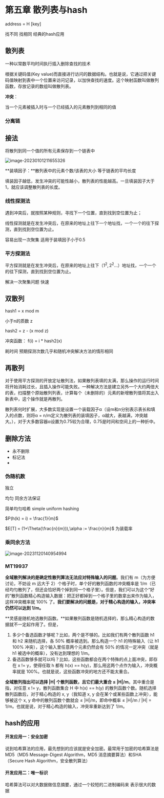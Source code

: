 # 第五章 散列表与hash

address = H [key] 



找不同 找相同 经典的hash应用



## 散列表

一种以常数平均时间执行插入删除查找的技术

根据关键码值(Key value)而直接进行访问的数据结构。也就是说，它通过把关键码值映射到表中一个位置来访问记录，以加快查找的速度。这个映射函数叫做散列函数，存放记录的数组叫做散列表。

**冲突**：

当一个元素被插入时与一个已经插入的元素散列到相同的值

### 分离链


## 接法

将散列到同一个值的所有元素保存到一个链表中

![image-20230101211655326](https://zjushine-picgo.oss-cn-hangzhou.aliyuncs.com/img/image-20230101211655326.png)

**装填因子：**散列表中的元素个数/该表的大小  等于链表的平均长度

填装因子越低，发生冲突的可能性越小，散列表的性能越高。一旦填装因子大于1，就应该调整散列表的长度。

### 线性探测法

遇到冲突后，就按照某种规则，寻找下一个位置，直到找到空位置为止；

线性探测就是在发生冲突后，在原来的地址上往下一个地址找，一个一个的往下探测，直到找到空位置为止。

容易出现一次聚集 适用于装填因子小于0.5

### 平方探测法

平方探测就是在发生冲突后，在原来的地址上往下（$1^2, 2^2$...）地址找，一个一个的往下探测，直到找到空位置为止。

解决一次聚集问题 快速

## 双散列



hash1 = x mod m

小于n的质数 z

hash2 =  z - (x mod z)

冲突函数： f(i) = i * hash2(x)

耗时间 预期探测次数几乎和随机冲突解决方法的情形相同

## 再散列

对于使用平方探测的开放定址散列法，如果散列表填的太满，那么操作的运行时间将开始消耗过长，且插入操作可能失败。一种解决方法是建立另外一个大约两倍大的表，扫描整个原始散列列表，计算每个（未删除的）元素的新增散列值将其出入新表中，这个操作就是再散列。

散列表何时扩展，大多数实现是设置一个装载因子α（设m和n分别表示表长和填入的点数，则将α = n/m定义为散列表的装填因子，α越大，表越满，冲突越大。），对于大多数容器α设置为0.75较为合理，0.75是时间和空间上的一种折中。

## 删除方法

- 永不删除
- 标记法
- 

### 伪随机数

独立

均匀 同余方法保证

简单均匀哈希 simple uniform hashing

$P(h(k) = i) = \frac{1}{m}$

$E[T] = (1+\Theta(\frac{n}{m})),\alpha := \frac{n}{m}$ 为装载率

### 乘同余方法

![image-20231120140954994](https://philfan-pic.oss-cn-beijing.aliyuncs.com/img/image-20231120140954994.png)

### MT19937



**全域散列解决的是确定性散列算法无法应对特殊输入的问题**。我们有 m（为方便讨论，不妨设 m 远大于 2）个格子时，单个好的散列函数的冲突概率是 1/m（已经均匀散列了，但还会恰好两个掉到同一个格子里）。但是，我们可以为这个“好的”散列函数精心构造输入数据：把正好都掉到一个格子里的数拿出来作为输入，这样冲突概率就 100% 了。**我们要解决的问题是，对于精心构造的输入，冲突率仍然可以达到 1/m。**

**灵感是随机地选散列函数。**如果散列函数是随机选择的，那么精心构造的数据就不一定起作用了。但是，

1. 多少个备选函数才够呢？比如，两个是不够的。比如我们有两个散列函数 h1 和 h2 来随机选择，各 50% 概率被选到。那么构造一个 h1 的特殊输入（让 h1 100% 冲突），这个输入里任意两个元素仍然会有 50% 的情况一定冲突（就是 h1 被选中的概率），没有达到理想的 1/m。
2. 备选函数够多就可以吗？比如，这些函数都会在两个特殊的点上面冲突，即存在 x != y，使得任取 h 都有 h(x) == h(y)，那么用这两个点作为输入，冲突概率就是 100%。也就是说，这些函数冲突的地方还不能太重合。

**全域散列指出可以选择 |H| 个散列函数，且它们最大重合 ≤ |H|/m**。其中重合是指，对任意 x != y，散列函数集合 H 中 h(x) == h(y) 的散列函数个数。随机选择散列函数后，对于精心构造的 x, y（我知道 x, y 会在某个或某些函数上冲突），能够被这个 x, y 命中的散列函数个数就会 ≤ |H|/m，即命中概率 ≤ |H|/m / |H| = 1/m。也就是说，对于精心构造的输入，冲突率重新达到了 1/m。



## hash的应用

#### 开发应用一：安全加密

说到哈希算法的应用，最先想到的应该就是安全加密。最常用于加密的哈希算法是 MD5（MD5 Message-Digest Algorithm，MD5 消息摘要算法）和SHA（Secure Hash Algorithm，安全散列算法）

#### 开发应用二：唯一标识

哈希算法可以对大数据做信息摘要，通过一个较短的二进制编码来 表示很大的数据

